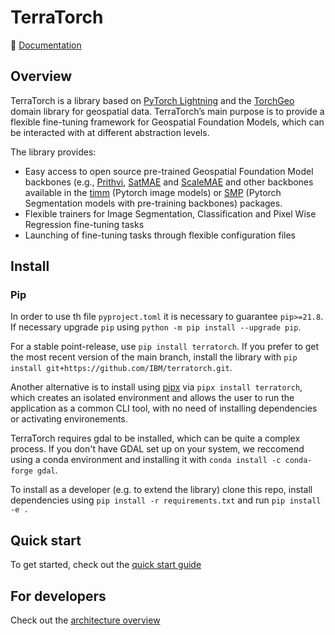 # TerraTorch

:book: [Documentation](https://IBM.github.io/terratorch/)

## Overview
TerraTorch is a library based on [PyTorch Lightning](https://lightning.ai/docs/pytorch/stable/) and the [TorchGeo](https://github.com/microsoft/torchgeo) domain library
for geospatial data. TerraTorch’s main purpose is to provide a flexible fine-tuning framework for Geospatial Foundation Models, which can be interacted with at different abstraction levels.

The library provides:

- Easy access to open source pre-trained Geospatial Foundation Model backbones (e.g., [Prithvi](https://huggingface.co/ibm-nasa-geospatial/Prithvi-100M), [SatMAE](https://sustainlab-group.github.io/SatMAE/) and [ScaleMAE](https://github.com/bair-climate-initiative/scale-mae) and other backbones available in the [timm](https://github.com/huggingface/pytorch-image-models) (Pytorch image models) or [SMP](https://github.com/qubvel/segmentation_models.pytorch) (Pytorch Segmentation models with pre-training backbones) packages.
- Flexible trainers for Image Segmentation, Classification and Pixel Wise Regression fine-tuning tasks
- Launching of fine-tuning tasks through flexible configuration files

## Install
### Pip
In order to use th file `pyproject.toml` it is necessary to guarantee `pip>=21.8`. If necessary upgrade `pip` using `python -m pip install --upgrade pip`. 

For a stable point-release, use `pip install terratorch`. 
If you prefer to get the most recent version of the main branch, install the library with `pip install git+https://github.com/IBM/terratorch.git`.

Another alternative is to install using [pipx](https://github.com/pypa/pipx) via `pipx install terratorch`, which creates an isolated environment and allows the user to run the application as 
a common CLI tool, with no need of installing dependencies or activating environements. 

TerraTorch requires gdal to be installed, which can be quite a complex process. If you don't have GDAL set up on your system, we reccomend using a conda environment and installing it with `conda install -c conda-forge gdal`.

To install as a developer (e.g. to extend the library) clone this repo, install dependencies using `pip install -r requirements.txt` and run `pip install -e .`

## Quick start

To get started, check out the [quick start guide](https://ibm.github.io/terratorch/quick_start)

## For developers

Check out the [architecture overview](https://ibm.github.io/terratorch/architecture)
